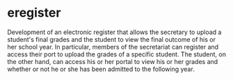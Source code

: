 # eregister
Development of an electronic register that allows the secretary to upload a student's final grades and the student to view the final outcome of his or her school year.
In particular, members of the secretariat can register and access their port to upload the grades of a specific student. The student, on the other hand, can access his or her portal to view his or her grades and whether or not he or she has been admitted to the following year. 
